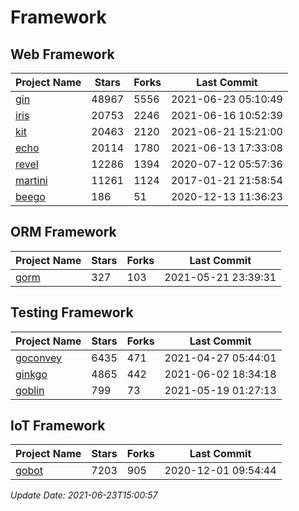 # Framework

## Web Framework
| Project Name | Stars | Forks | Last Commit |
| ------------ | ----- | ----- | ----------- |
| [gin](https://github.com/gin-gonic/gin) | 48967 | 5556 | 2021-06-23 05:10:49 |
| [iris](https://github.com/kataras/iris) | 20753 | 2246 | 2021-06-16 10:52:39 |
| [kit](https://github.com/go-kit/kit) | 20463 | 2120 | 2021-06-21 15:21:00 |
| [echo](https://github.com/labstack/echo) | 20114 | 1780 | 2021-06-13 17:33:08 |
| [revel](https://github.com/revel/revel) | 12286 | 1394 | 2020-07-12 05:57:36 |
| [martini](https://github.com/go-martini/martini) | 11261 | 1124 | 2017-01-21 21:58:54 |
| [beego](https://github.com/astaxie/beego) | 186 | 51 | 2020-12-13 11:36:23 |

## ORM Framework
| Project Name | Stars | Forks | Last Commit |
| ------------ | ----- | ----- | ----------- |
| [gorm](https://github.com/jinzhu/gorm) | 327 | 103 | 2021-05-21 23:39:31 |

## Testing Framework
| Project Name | Stars | Forks | Last Commit |
| ------------ | ----- | ----- | ----------- |
| [goconvey](https://github.com/smartystreets/goconvey) | 6435 | 471 | 2021-04-27 05:44:01 |
| [ginkgo](https://github.com/onsi/ginkgo) | 4865 | 442 | 2021-06-02 18:34:18 |
| [goblin](https://github.com/franela/goblin) | 799 | 73 | 2021-05-19 01:27:13 |

## IoT Framework
| Project Name | Stars | Forks | Last Commit |
| ------------ | ----- | ----- | ----------- |
| [gobot](https://github.com/hybridgroup/gobot) | 7203 | 905 | 2020-12-01 09:54:44 |

*Update Date: 2021-06-23T15:00:57*